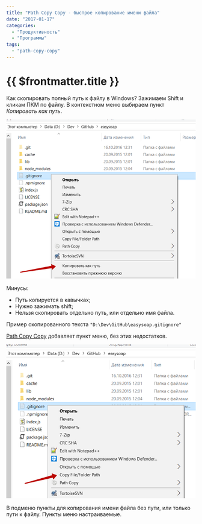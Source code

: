 ```yaml
---
title: "Path Copy Copy - быстрое копирование имени файла"
date: "2017-01-17"
categories: 
  - "Продуктивность"
  - "Программы"
tags: 
  - "path-copy-copy"
---
```


# {{ $frontmatter.title }}

Как скопировать полный путь к файлу в Windows? Зажимаем Shift и кликам ПКМ по файлу. В контекстном меню выбираем пункт _Копировать как путь_.

![](images/pathcopy_1.png)

Минусы:

- Путь копируется в кавычках;
- Нужно зажимать shift;
- Нельзя скопировать отдельно путь, или отдельно имя файла.

Пример скопированного текста `"D:\Dev\GitHub\easysoap.gitignore"`

[Path Copy Copy](http://pathcopycopy.codeplex.com/) добавляет пункт меню, без этих недостатков.

![](images/pathcopy_2.png)

В подменю пункты для копирования имени файла без пути, или только пути к файлу. Пункты меню настраиваемые.
